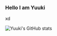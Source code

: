 ### Hello I am Yuuki

xd

![Yuuki's GitHub stats](https://github-readme-stats.vercel.app/api?username=rene-roid&show_icons=true&theme=tokyonight)
